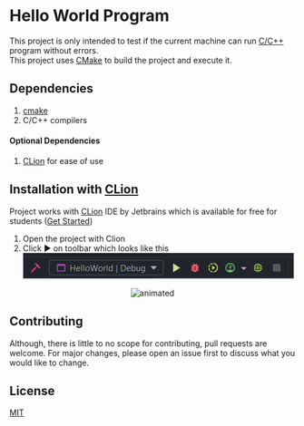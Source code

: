 # Hello World Program

This project is only intended to test if the current machine can run <a href="https://en.wikipedia.org/wiki/C%2B%2B">
C/C++</a> program without errors. <br>
This project uses <a href="https://cmake.org/">CMake</a> to build the project and execute it.

## Dependencies

1. [cmake](https://cmake.org/download/)
2. C/C++ compilers

#### Optional Dependencies

1. [CLion](https://www.jetbrains.com/help/clion/clion-quick-start-guide.html) for ease of use

## Installation with [CLion](https://www.jetbrains.com/help/clion/clion-quick-start-guide.html)

Project works with [CLion](https://www.jetbrains.com/help/clion/clion-quick-start-guide.html) IDE by Jetbrains which is
available for free for students ([Get Started](https://www.jetbrains.com/community/education/#students))

1. Open the project with Clion
2. Click ▶ on toolbar which looks like this ![toolbar](readme_assets/toolbar.png)

<div style="text-align: center">
    <img src="readme_assets/demo.gif" alt="animated">
</div>

## Contributing

Although, there is little to no scope for contributing, pull requests are welcome. For major changes, please open an
issue first to discuss what you would like to change.

## License

[MIT](LICENSE.txt)
